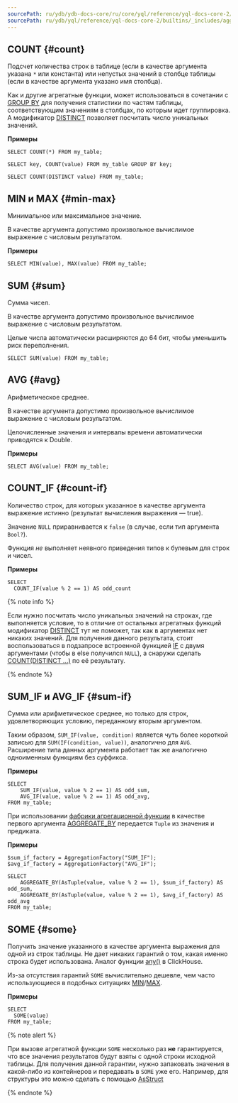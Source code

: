```yaml
---
sourcePath: ru/ydb/ydb-docs-core/ru/core/yql/reference/yql-docs-core-2/builtins/_includes/aggregation/simple.md
sourcePath: ru/ydb/yql/reference/yql-docs-core-2/builtins/_includes/aggregation/simple.md
---
```

## COUNT {#count}

Подсчет количества строк в таблице (если в качестве аргумента указана `*` или константа) или непустых значений в столбце таблицы (если в качестве аргумента указано имя столбца).

Как и другие агрегатные функции, может использоваться в сочетании с [GROUP BY](../../../syntax/group_by.md) для получения статистики по частям таблицы, соответствующим значениям в столбцах, по которым идет группировка. А модификатор [DISTINCT](../../../syntax/group_by.md#distinct) позволяет посчитать число уникальных значений.

**Примеры**
``` yql
SELECT COUNT(*) FROM my_table;
```

``` yql
SELECT key, COUNT(value) FROM my_table GROUP BY key;
```

``` yql
SELECT COUNT(DISTINCT value) FROM my_table;
```

## MIN и MAX {#min-max}

Минимальное или максимальное значение.

В качестве аргумента допустимо произвольное вычислимое выражение с числовым результатом.

**Примеры**
``` yql
SELECT MIN(value), MAX(value) FROM my_table;
```

## SUM {#sum}

Сумма чисел.

В качестве аргумента допустимо произвольное вычислимое выражение с числовым результатом.

Целые числа автоматически расширяются до 64 бит, чтобы уменьшить риск переполнения.

``` yql
SELECT SUM(value) FROM my_table;
```

## AVG {#avg}

Арифметическое среднее.

В качестве аргумента допустимо произвольное вычислимое выражение с числовым результатом.

Целочисленные значения и интервалы времени автоматически приводятся к Double.

**Примеры**
``` yql
SELECT AVG(value) FROM my_table;
```

## COUNT_IF {#count-if}

Количество строк, для которых указанное в качестве аргумента выражение истинно (результат вычисления выражения — true).

Значение `NULL` приравнивается к `false` (в случае, если тип аргумента `Bool?`).

Функция *не* выполняет неявного приведения типов к булевым для строк и чисел.

**Примеры**
``` yql
SELECT
  COUNT_IF(value % 2 == 1) AS odd_count
```

{% note info %}

Если нужно посчитать число уникальных значений на строках, где выполняется условие, то в отличие от остальных агрегатных функций модификатор [DISTINCT](../../../syntax/group_by.md#distinct) тут не поможет, так как в аргументах нет никаких значений. Для получения данного результата, стоит воспользоваться в подзапросе встроенной функцией [IF](../../../builtins/basic.md#if) с двумя аргументами (чтобы в else получился `NULL`), а снаружи сделать [COUNT(DISTINCT ...)](#count) по её результату.

{% endnote %}

## SUM_IF и AVG_IF {#sum-if}

Сумма или арифметическое среднее, но только для строк, удовлетворяющих условию, переданному вторым аргументом.

Таким образом, `SUM_IF(value, condition)` является чуть более короткой записью для `SUM(IF(condition, value))`, аналогично для `AVG`. Расширение типа данных аргумента работает так же аналогично одноименным функциям без суффикса.

**Примеры**
``` yql
SELECT
    SUM_IF(value, value % 2 == 1) AS odd_sum,
    AVG_IF(value, value % 2 == 1) AS odd_avg,
FROM my_table;
```

При использовании [фабрики агрегационной функции](../../basic.md#aggregationfactory) в качестве первого аргумента [AGGREGATE_BY](#aggregateby) передается `Tuple` из значения и предиката.

**Примеры**

``` yql
$sum_if_factory = AggregationFactory("SUM_IF");
$avg_if_factory = AggregationFactory("AVG_IF");

SELECT
    AGGREGATE_BY(AsTuple(value, value % 2 == 1), $sum_if_factory) AS odd_sum,
    AGGREGATE_BY(AsTuple(value, value % 2 == 1), $avg_if_factory) AS odd_avg
FROM my_table;
```

## SOME {#some}

Получить значение указанного в качестве аргумента выражения для одной из строк таблицы. Не дает никаких гарантий о том, какая именно строка будет использована. Аналог функции [any()](https://clickhouse.tech/docs/ru/sql-reference/aggregate-functions/reference/any/) в ClickHouse.

Из-за отсутствия гарантий `SOME` вычислительно дешевле, чем часто использующиеся в подобных ситуациях [MIN](#min)/[MAX](#max).

**Примеры**
``` yql
SELECT
  SOME(value)
FROM my_table;
```

{% note alert %}

При вызове агрегатной функции `SOME` несколько раз **не** гарантируется, что все значения результатов будут взяты с одной строки исходной таблицы. Для получения данной гарантии, нужно запаковать значения в какой-либо из контейнеров и передавать в `SOME` уже его. Например, для структуры это можно сделать с помощью [AsStruct](../../../builtins/basic.md#asstruct)

{% endnote %}
